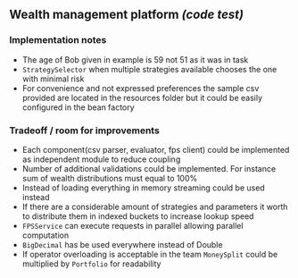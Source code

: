 
Wealth management platform _(code test)_
-----------------------


### Implementation notes

* The age of Bob given in example is 59 not 51 as it was in task
* `StrategySelector` when multiple strategies available chooses the one with minimal risk 
* For convenience and not expressed preferences the sample csv provided are located in the resources folder but it could be easily configured in the bean factory


### Tradeoff / room for improvements

* Each component(csv parser, evaluator, fps client) could be implemented as independent module to reduce coupling
* Number of additional validations could be implemented. For instance sum of wealth distributions must equal to 100%
* Instead of loading everything in memory streaming could be used instead
* If there are a considerable amount of strategies and parameters it worth to distribute them in indexed buckets to increase lookup speed
* `FPSService` can execute requests in parallel allowing parallel computation
* `BigDecimal` has be used everywhere instead of Double
* If operator overloading is acceptable in the team `MoneySplit` could be multiplied by `Portfolio` for readability  